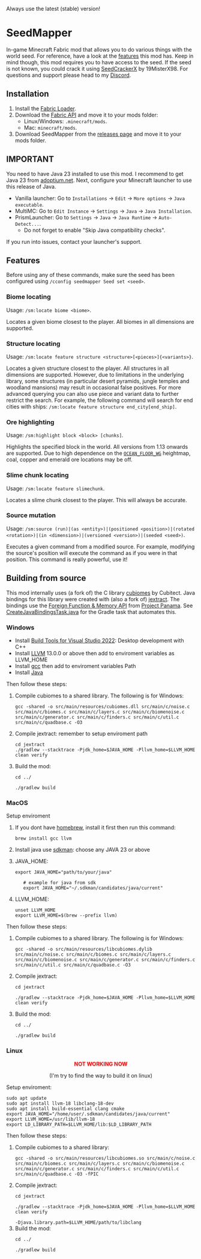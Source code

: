 Always use the latest (stable) version!
# SeedMapper
In-game Minecraft Fabric mod that allows you to do various things with the world seed. For reference, have a look at the 
[features](#features) this mod has. Keep in mind though, this mod requires you to have access to the seed. If the seed 
is not known, you could crack it using [SeedCrackerX](https://github.com/19MisterX98/SeedcrackerX/) by 19MisterX98. For 
questions and support please head to my [Discord](https://discord.xpple.dev/).

## Installation
1. Install the [Fabric Loader](https://fabricmc.net/use/).
2. Download the [Fabric API](https://minecraft.curseforge.com/projects/fabric/) and move it to your mods folder:
   - Linux/Windows: `.minecraft/mods`.
   - Mac: `minecraft/mods`.
3. Download SeedMapper from the [releases page](https://modrinth.com/mod/seedmapper/versions/) and move it to your mods folder.

## IMPORTANT
You need to have Java 23 installed to use this mod. I recommend to get Java 23 from [adoptium.net](https://adoptium.net/temurin/releases/?version=23). Next, configure your Minecraft launcher to use this release of Java.
- Vanilla launcher: Go to `Installations` -> `Edit` -> `More options` -> `Java executable`.
- MultiMC: Go to `Edit Instance` -> `Settings` -> `Java` -> `Java Installation`.
- PrismLauncher: Go to `Settings` -> `Java` -> `Java Runtime` -> `Auto-Detect...`.
  - Do not forget to enable "Skip Java compatibility checks".

If you run into issues, contact your launcher's support.

## Features
Before using any of these commands, make sure the seed has been configured using `/cconfig seedmapper Seed set <seed>`.

### Biome locating
Usage: `/sm:locate biome <biome>`.

Locates a given biome closest to the player. All biomes in all dimensions are supported.

### Structure locating
Usage: `/sm:locate feature structure <structure>[<pieces>]{<variants>}`.

Locates a given structure closest to the player. All structures in all dimensions are supported. However, due to limitations in the underlying library, some structures (in particular desert pyramids, jungle temples and woodland mansions) may result in occasional false positives. For more advanced querying you can also use piece and variant data to further restrict the search. For example, the following command will search for end cities with ships: `/sm:locate feature structure end_city[end_ship]`.

### Ore highlighting
Usage: `/sm:highlight block <block> [chunks]`.

Highlights the specified block in the world. All versions from 1.13 onwards are supported. Due to high dependence on the [`OCEAN_FLOOR_WG`](https://minecraft.wiki/w/Heightmap#OCEAN_FLOOR_WG) heightmap, coal, copper and emerald ore locations may be off.

### Slime chunk locating
Usage: `/sm:locate feature slimechunk`.

Locates a slime chunk closest to the player. This will always be accurate.

### Source mutation
Usage: `/sm:source (run)|(as <entity>)|(positioned <position>)|(rotated <rotation>)|(in <dimension>)|(versioned <version>)|(seeded <seed>)`.

Executes a given command from a modified source. For example, modifying the source's position will execute the command 
as if you were in that position. This command is really powerful, use it!

## Building from source
This mod internally uses (a fork of) the C library [cubiomes](https://github.com/Cubitect/cubiomes) by Cubitect. Java bindings for this library were created with (also a fork of) [jextract](https://github.com/openjdk/jextract). The bindings use the [Foreign Function & Memory API](https://openjdk.org/jeps/454) from [Project Panama](https://openjdk.org/projects/panama/). See [CreateJavaBindingsTask.java](https://github.com/xpple/SeedMapper/blob/master/buildSrc/src/main/java/dev/xpple/seedmapper/buildscript/CreateJavaBindingsTask.java) for the Gradle task that automates this.

### Windows

- Install [Build Tools for Visual Studio 2022](https://aka.ms/vs/17/release/vs_BuildTools.exe): Desktop development with C++
- Install [LLVM](https://github.com/llvm/llvm-project/releases) 13.0.0 or above then add to enviroment variables as LLVM_HOME
- Install [gcc](https://sourceforge.net/projects/gcc-win64/) then add to enviroment variables Path
- Install [Java](https://adoptium.net/temurin/releases/?os=windows&version=23)

Then follow these steps:

1. Compile cubiomes to a shared library. The following is for Windows:
   ```shell
   gcc -shared -o src/main/resources/cubiomes.dll src/main/c/noise.c src/main/c/biomes.c src/main/c/layers.c src/main/c/biomenoise.c src/main/c/generator.c src/main/c/finders.c src/main/c/util.c src/main/c/quadbase.c -O3
   ```
2. Compile jextract: remember to setup enviroment path
   ```shell
   cd jextract
   ./gradlew --stacktrace -Pjdk_home=$JAVA_HOME -Pllvm_home=$LLVM_HOME clean verify
   ```
4. Build the mod:
   ```shell
   cd ../
   ```
   ```shell
   ./gradlew build
   ```

### MacOS
Setup enviroment

1. If you dont have [homebrew](https://brew.sh/), install it first then run this command:
   ```shell
   brew install gcc llvm
   ```

2. Install java use [sdkman](https://sdkman.io/): choose any JAVA 23 or above

2. JAVA_HOME:
   ```shell
   export JAVA_HOME="path/to/your/java"
   ```
   ```shell
      # example for java from sdk
      export JAVA_HOME="~/.sdkman/candidates/java/current"
   ```

3. LLVM_HOME:
   ```shell
   unset LLVM_HOME
   export LLVM_HOME=$(brew --prefix llvm)
   ```


Then follow these steps:

1. Compile cubiomes to a shared library. The following is for Windows:
   ```shell
   gcc -shared -o src/main/resources/libcubiomes.dylib src/main/c/noise.c src/main/c/biomes.c src/main/c/layers.c src/main/c/biomenoise.c src/main/c/generator.c src/main/c/finders.c src/main/c/util.c src/main/c/quadbase.c -O3
   ```
2. Compile jextract:
   ```shell
   cd jextract
   ```
   ```shell
   ./gradlew --stacktrace -Pjdk_home=$JAVA_HOME -Pllvm_home=$LLVM_HOME clean verify
   ```
4. Build the mod:
   ```shell
   cd ../
   ```
   ```shell
   ./gradlew build
   ```

### Linux 

<p align="center"><span style="color:red; text-transform: uppercase;"><strong>Not Working Now</strong></span></p>
<p align="center">(I'm try to find the way to build it on linux)</p>

Setup enviroment:
   ```
   sudo apt update
   sudo apt install llvm-18 libclang-18-dev
   sudo apt install build-essential clang cmake
   export JAVA_HOME="/home/user/.sdkman/candidates/java/current"
   export LLVM_HOME=/usr/lib/llvm-18
   export LD_LIBRARY_PATH=$LLVM_HOME/lib:$LD_LIBRARY_PATH
   ```

Then follow these steps:

1. Compile cubiomes to a shared library:
   ```shell
   gcc -shared -o src/main/resources/libcubiomes.so src/main/c/noise.c src/main/c/biomes.c src/main/c/layers.c src/main/c/biomenoise.c src/main/c/generator.c src/main/c/finders.c src/main/c/util.c src/main/c/quadbase.c -O3 -fPIC
   ```
2. Compile jextract:
   ```shell
   cd jextract
   ```
   ```shell
   ./gradlew --stacktrace -Pjdk_home=$JAVA_HOME -Pllvm_home=$LLVM_HOME clean verify
   ```
   `-Djava.library.path=$LLVM_HOME/path/to/libclang`
3. Build the mod:
   ```shell
   cd ../
   ```
   ```shell
   ./gradlew build
   ```
